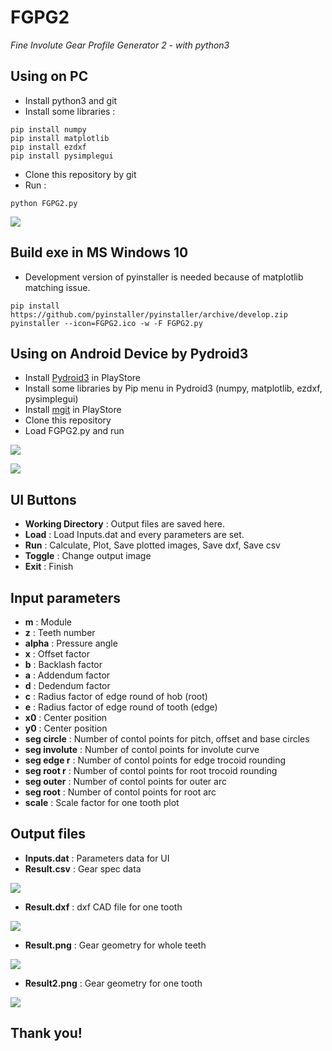 # FGPG2

_Fine Involute Gear Profile Generator 2 - with python3_



## Using on PC

* Install python3 and git
* Install some libraries :

```
pip install numpy
pip install matplotlib
pip install ezdxf
pip install pysimplegui
```
* Clone this repository by git
* Run :

```
python FGPG2.py
```

![](./img/Screenshot_GUI.png)



## Build exe in MS Windows 10

* Development version of pyinstaller is needed because of matplotlib matching issue.

```
pip install https://github.com/pyinstaller/pyinstaller/archive/develop.zip
pyinstaller --icon=FGPG2.ico -w -F FGPG2.py
```



## Using on Android Device by Pydroid3

* Install [Pydroid3](https://play.google.com/store/apps/details?id=ru.iiec.pydroid3&hl=ko&gl=US) in PlayStore
* Install some libraries by Pip menu in Pydroid3 (numpy, matplotlib, ezdxf, pysimplegui)
* Install [mgit](https://play.google.com/store/apps/details?id=com.manichord.mgit&hl=ko&gl=US) in PlayStore
* Clone this repository
* Load FGPG2.py and run

![](./img/Screenshot_Pydroid3.jpg)

![](./img/Screenshot_Android.jpg)



## UI Buttons

* __Working Directory__ : Output files are saved here.
* __Load__ : Load Inputs.dat and every parameters are set.
* __Run__ : Calculate, Plot, Save plotted images, Save dxf, Save csv
* __Toggle__ : Change output image
* __Exit__ : Finish



## Input parameters

* __m__ : Module
* __z__ : Teeth number
* __alpha__ : Pressure angle
* __x__ : Offset factor
* __b__ : Backlash factor
* __a__ : Addendum factor
* __d__ : Dedendum factor
* __c__ : Radius factor of edge round of hob (root)
* __e__ : Radius factor of edge round of tooth (edge)
* __x0__ : Center position
* __y0__ : Center position
* __seg circle__ : Number of contol points for pitch, offset and base circles
* __seg involute__ : Number of contol points for involute curve
* __seg edge r__ : Number of contol points for edge trocoid rounding
* __seg root r__ : Number of contol points for root trocoid rounding
* __seg outer__ : Number of contol points for outer arc
* __seg root__ : Number of contol points for root arc
* __scale__ : Scale factor for one tooth plot



## Output files

* __Inputs.dat__ : Parameters data for UI
* __Result.csv__ : Gear spec data

![](./img/Screenshot_csv.jpg)

* __Result.dxf__ : dxf CAD file for one tooth

![](./img/Screenshot_dxf.jpg)

* __Result.png__ : Gear geometry for whole teeth

![](./img/Result.png)

* __Result2.png__ : Gear geometry for one tooth

![](./img/Result2.png)

## Thank you!
